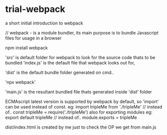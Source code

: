 # trial-webpack
 a short initial introduction to webpack

// webpack - is a module bundler, its main purpose is to bundle Javascript files 
for usage in a browser

npm install webpack

'src' is default folder for webpack to look for the source code thats to be bundled
'index.js' is the default file that webpack looks out for,

'dist' is the default bundle folder generated on cmd.. 

'npx webpack'

'main.js' is the resultant bundled file thats generated inside 'dist' folder

ECMAscript latest version  is supported by webpack by default, so 'import' can be used instead of const.
eg: import tripleMe from './tripleMe' 
// instead of.. const tripleMe = require('./tripleMe')
also for exporting modules
eg: export default tripleMe
// instead of.. module.exports = tripleMe

dist/index.html is created by me just to check the OP we get from main.js

